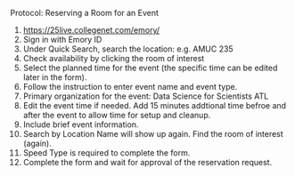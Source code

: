 Protocol: Reserving a Room for an Event

1. https://25live.collegenet.com/emory/
2. Sign in with Emory ID
3. Under Quick Search, search the location: e.g. AMUC 235 
4. Check availability by clicking the room of interest
5. Select the planned time for the event (the specific time can be edited later in the form).
6. Follow the instruction to enter event name and event type. 
7. Primary organization for the event: Data Science for Scientists ATL 
8. Edit the event time if needed. Add 15 minutes addtional time befroe and after the event to allow time for setup and cleanup. 
9. Include brief event information. 
10. Search by Location Name will show up again. Find the room of interest (again).
11. Speed Type is required to complete the form. 
12. Complete the form and wait for approval of the reservation request. 
